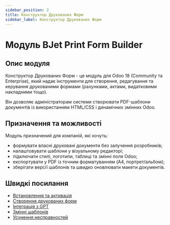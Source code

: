 ```yaml
---
sidebar_position: 2
title: Конструктор Друкованих Форм
sidebar_label: Конструктор Друкованих Форм
---
```


# Модуль BJet Print Form Builder

## Опис модуля

Конструктор Друкованих Форм  -  це модуль для Odoo 18 (Community та Enterprise), який надає інструменти для створення, редагування та керування друкованими формами (рахунками, актами, видатковими накладними тощо).

Він дозволяє адміністраторам системи створювати PDF-шаблони документів із використанням HTML/CSS і динамічних змінних Odoo.

## Призначення та можливості

Модуль призначений для компаній, які хочуть:

- формувати власні друковані документи без залучення розробників;
- налаштовувати шаблони у візуальному редакторі;
- підключати стилі, логотипи, таблиці та змінні поля Odoo;
- експортувати у PDF із точним форматуванням (A4, портрет/альбом);
- зберігати версії шаблонів та швидко оновлювати макети документів.

## Швидкі посилання

- [Встановлення та активація](./installation.md)
- [Створення друкованих форм](./creating-forms.md)
- [Інтеграція з GPT](./gpt-integration.md)
- [Змінні шаблонів](./template-variables.md)
- [Усунення несправностей](./troubleshooting.md)
